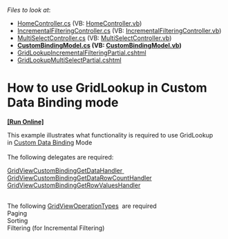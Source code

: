<!-- default file list -->
*Files to look at*:

* [HomeController.cs](./CS/GridLookupCustomBinding/Controllers/HomeController.cs) (VB: [HomeController.vb](./VB/GridLookupCustomBinding/Controllers/HomeController.vb))
* [IncrementalFilteringController.cs](./CS/GridLookupCustomBinding/Controllers/IncrementalFilteringController.cs) (VB: [IncrementalFilteringController.vb](./VB/GridLookupCustomBinding/Controllers/IncrementalFilteringController.vb))
* [MultiSelectController.cs](./CS/GridLookupCustomBinding/Controllers/MultiSelectController.cs) (VB: [MultiSelectController.vb](./VB/GridLookupCustomBinding/Controllers/MultiSelectController.vb))
* **[CustomBindingModel.cs](./CS/GridLookupCustomBinding/Models/CustomBindingModel.cs) (VB: [CustomBindingModel.vb](./VB/GridLookupCustomBinding/Models/CustomBindingModel.vb))**
* [GridLookupIncrementalFilteringPartial.cshtml](./CS/GridLookupCustomBinding/Views/IncrementalFiltering/GridLookupIncrementalFilteringPartial.cshtml)
* [GridLookupMultiSelectPartial.cshtml](./CS/GridLookupCustomBinding/Views/MultiSelect/GridLookupMultiSelectPartial.cshtml)
<!-- default file list end -->
# How to use GridLookup in Custom Data Binding mode
<!-- run online -->
**[[Run Online]](https://codecentral.devexpress.com/t265303/)**
<!-- run online end -->


<p>This example illustrates what functionality is required to use GridLookup in <a href="https://documentation.devexpress.com/#AspNet/CustomDocument14374">Custom Data Binding</a> Mode <br><br>The following delegates are required: </p>
<p><a href="https://documentation.devexpress.com/#AspNet/DevExpressWebMvcGridViewCustomBindingGetDataHandlertopic">GridViewCustomBindingGetDataHandler</a><a href="https://documentation.devexpress.com/#AspNet/DevExpressWebMvcGridViewCustomBindingGetDataRowCountHandlertopic"> <br>GridViewCustomBindingGetDataRowCountHandler</a> <br><a href="https://documentation.devexpress.com/#AspNet/DevExpressWebMvcGridViewCustomBindingGetRowValuesHandlertopic">GridViewCustomBindingGetRowValuesHandler</a> </p>
<p><br>The following <a href="https://documentation.devexpress.com/#AspNet/DevExpressWebMvcGridViewOperationTypeEnumtopic">GridViewOperationTypes</a>  are required<br>Paging<br>Sorting <br>Filtering (for Incremental Filtering)</p>

<br/>


